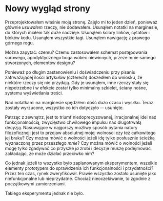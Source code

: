 # Nowy wygląd strony

Przeprojektowałem właśnie moją stronę. Zajęło mi to jeden dzień, ponieważ głównie _usuwałem_ rzeczy, nie dodawałem. Usunąłem notatki na marginesie, do których miałem tak duże nadzieje. Usunąłem kolory linków, cytatów i bloków kodu. Usunąłem wszystkie tagi. Usunąłem nawigację z prawego górnego rogu.

Można zapytać: czemu? Czemu zastosowałem schemat postępowania surowego, apodyktycznego boga wobec niewinnych, przeze mnie samego stworzonych, elementów designu?

Ponieważ po długim zastanowieniu i doświadczeniu przy pisaniu zatrważającej ilości artykułów (czterech) doszedłem do wniosku, że niektóre rzeczy się nie przydają. Gdy je usunąłem, inne rzeczy stały się niepotrzebne i w efekcie został tylko minimalny szkielet, ściany nośne, systemu wyświetlania treści.

Nad notatkami na marginesie spędziłem dość dużo czasu i wysiłku. Teraz zostały wyrzucone, wszystko co ich dotyczyło -- usunięte.

Patrząc z zewnątrz, jest to triumf niedoprecyzowanej, irracjonalnej idei nad funkcjonalnością, zwycięstwo chwilowego impulsu nad długotrwałą decyzją. Nasuwające w najgorszy możliwy sposób pytania natury filozoficznej: jest to przejaw absolutnej mojej wolności czy też całkowitego jej braku? Czy można mówić o wolności jeżeli idę tylko posłusznie ścieżką wyznaczoną przez przeszłego _mnie_? Czy można mówić o wolności jeżeli mogę tylko zgadywać co przyszłe _ja_ zrobi i decyzje muszę podejmować zakładając, że może działać przeciwko nim?

Co jednak jeżeli to wszystko było zaplanowanym eksperymentem, wszelkie elementy prototypem do sprawdzenia ich funkcjonalności i przydatności? Przez ten czas, rynek zweryfikował. Prawie wszystko zostało usunięte jako niefunkcjonalne lub nieprzydatne. Chociaż nieoczekiwanie, to zgodnie z początkowymi zamierzeniami.

Takiego eksperymentu jednak nie było.
